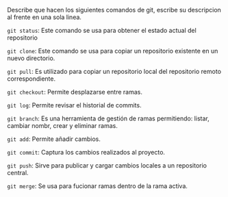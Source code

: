 Describe que hacen los siguientes comandos de git, escribe su descripcion al frente en una sola linea.

`git status`: Este comando se usa para obtener el estado actual del repositorio

`git clone`: Este comando se usa para copiar un repositorio existente en un nuevo directorio.

`git pull`: Es utilizado para copiar un repositorio local del repositorio remoto correspondiente.

`git checkout`: Permite desplazarse entre ramas.

`git log`: Permite revisar el historial de commits.

`git branch`: Es una herramienta de gestión de ramas permitiendo: listar, cambiar nombr, crear y eliminar ramas.

`git add`: Permite añadir cambios.

`git commit`: Captura los cambios realizados al proyecto.

`git push`: Sirve para publicar y cargar cambios locales a un repositorio central.

`git merge`: Se usa para fucionar ramas dentro de la rama activa.
